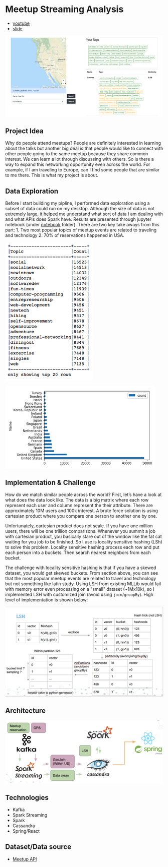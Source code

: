 # Meetup Streaming Analysis

* [youtube](https://www.youtube.com/watch?v=E1BRSvokl5k)
* [slide](https://docs.google.com/presentation/d/11Kf2xpLBJsEpkKkzYEjY-h8L8dkQSIt_ZqJg6bE-yAQ/edit?usp=sharing)

![](pic/webpage.png)

## Project Idea

Why do people attend meetups? People are definitely interested in learning about the talks but another big deal is that people would like to connect with other people going to the same meetup because they share common interest. We can learn a lot through discussing with others. So is there a way to expand this networking opportunity even across the world. For example, if I am traveling to Europe, can I find some people that are similar to me there. This is what my project is about.

## Data Exploration

Before I start building my pipline, I performed data exploration using a subset of data could run on my desktop. Although the size of data is not extremely large, it helped me understand what sort of data I am dealing with and what APIs does Spark have. Results are presented through jupyter notebook (under [notebook](notebook) folder). There are two key take aways from this part: 1. Two most popular topics of meetup events are related to traveling and technology 2. 70% of reservations happened in USA.

![](pic/tags.png)

![](pic/rsvp_by_country.png)

## Implementation & Challenge

How do we match similar people across the world? First, let’s have a look at what does the data look like. The data is a big matrix where each row represent each user and column represent the their attribute. There are approximately 10M users and 100k interest. A brute force solution is using cartesian product where you compare one person to another one by one.

Unfortunately, cartesian product does not scale. If you have one million users, there will be one trillion comparisons. Whenever you summit a job with cartesian product, you basically stare out of the window like the fat cat waiting for you job to be finished. So I use is locality sensitive hashing (LSh) to solve this problem. Locality sensitive hashing process each row and put each person into a buckets. Then search nearest neighbors from each bucket.

The challenge with locality sensitive hashing is that if you have a skewed dataset, you would get skewed buckets. From section above, you can see that the most popular meetup events are related to travel and technology but not something like latin study. Using LSH from existing MLLib would fail with memory error even processing on a "small" dataset (~1Mx10k), so I implemented LSH with customized join (avoid using `join`/`groupBy`). High level of implementation is shown below:

![](pic/custom_lsh.png)

## Architecture

![](pic/architecture.png)

## Technologies

* Kafka
* Spark Streaming
* Spark
* Cassandra
* Spring/React

## Dataset/Data source

* [Meetup API](https://www.meetup.com/meetup_api/)
